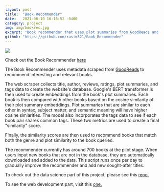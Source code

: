 ```yaml
---
layout: post
title:  "Book Recommender"
date:   2021-06-10 16:16:52 -0400
category: project
img: img/bookrec.jpg
excerpt: "Book recommender that uses plot summaries from GoodReads and embeddings from Google's BERT model to recommend books."
github: "https://github.com/rasim321/Book_Recommender"
---
```


<img src="\rasimalam\img\bookrec.jpg" />

Check out the Book Recommender [here](https://gr-bookrec.herokuapp.com) 

The Book Recommender uses metadata scraped from [GoodReads](https://www.goodreads.com) to recommend interesting and relevant books. 

The web scraper collects title, author, reviews, ratings, plot summaries, and tags data to create the website's database. Google's BERT transformer is then used to create embeddings from the book's plot summaries. Each book is then compared with other books based on the cosine similarity of their plot summary embeddings. Plot summaries that are similar to each other in syntax, subject matter, and semantic meaning will have higher cosine simiarities. The model also incorporates the tags data to see if each book pair shares common tags. These two metrics are used to create a final "similarity" score. 

Finally, the similarity scores are then used to recommend books that match both the genre and plot similarity to the book queried. 



The recommender currently has around 700 books at the pilot stage. When users input new books that are not in the database, they are automatically downloaded and added to the data. This script runs once per day to gradually improve the recommender and add new sought-after titles. 

To check out the data science part of this project, please see this [repo.](https://github.com/rasim321/Book_Recommender)

To see the web development part, visit this [one.](https://github.com/rasim321/GR_bookrec_heroku)


